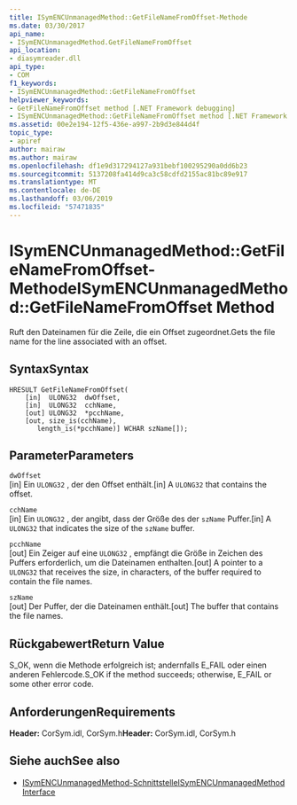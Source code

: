 ```yaml
---
title: ISymENCUnmanagedMethod::GetFileNameFromOffset-Methode
ms.date: 03/30/2017
api_name:
- ISymENCUnmanagedMethod.GetFileNameFromOffset
api_location:
- diasymreader.dll
api_type:
- COM
f1_keywords:
- ISymENCUnmanagedMethod::GetFileNameFromOffset
helpviewer_keywords:
- GetFileNameFromOffset method [.NET Framework debugging]
- ISymENCUnmanagedMethod::GetFileNameFromOffset method [.NET Framework debugging]
ms.assetid: 00e2e194-12f5-436e-a997-2b9d3e844d4f
topic_type:
- apiref
author: mairaw
ms.author: mairaw
ms.openlocfilehash: df1e9d317294127a931bebf100295290a0dd6b23
ms.sourcegitcommit: 5137208fa414d9ca3c58cdfd2155ac81bc89e917
ms.translationtype: MT
ms.contentlocale: de-DE
ms.lasthandoff: 03/06/2019
ms.locfileid: "57471835"
---
```

# <a name="isymencunmanagedmethodgetfilenamefromoffset-method"></a><span data-ttu-id="0985b-102">ISymENCUnmanagedMethod::GetFileNameFromOffset-Methode</span><span class="sxs-lookup"><span data-stu-id="0985b-102">ISymENCUnmanagedMethod::GetFileNameFromOffset Method</span></span>
<span data-ttu-id="0985b-103">Ruft den Dateinamen für die Zeile, die ein Offset zugeordnet.</span><span class="sxs-lookup"><span data-stu-id="0985b-103">Gets the file name for the line associated with an offset.</span></span>  
  
## <a name="syntax"></a><span data-ttu-id="0985b-104">Syntax</span><span class="sxs-lookup"><span data-stu-id="0985b-104">Syntax</span></span>  
  
```  
HRESULT GetFileNameFromOffset(  
    [in]  ULONG32  dwOffset,  
    [in]  ULONG32  cchName,  
    [out] ULONG32  *pcchName,  
    [out, size_is(cchName),  
       length_is(*pcchName)] WCHAR szName[]);  
```  
  
## <a name="parameters"></a><span data-ttu-id="0985b-105">Parameter</span><span class="sxs-lookup"><span data-stu-id="0985b-105">Parameters</span></span>  
 `dwOffset`  
 <span data-ttu-id="0985b-106">[in] Ein `ULONG32` , der den Offset enthält.</span><span class="sxs-lookup"><span data-stu-id="0985b-106">[in] A `ULONG32` that contains the offset.</span></span>  
  
 `cchName`  
 <span data-ttu-id="0985b-107">[in] Ein `ULONG32` , der angibt, dass der Größe des der `szName` Puffer.</span><span class="sxs-lookup"><span data-stu-id="0985b-107">[in] A `ULONG32` that indicates the size of the `szName` buffer.</span></span>  
  
 `pcchName`  
 <span data-ttu-id="0985b-108">[out] Ein Zeiger auf eine `ULONG32` , empfängt die Größe in Zeichen des Puffers erforderlich, um die Dateinamen enthalten.</span><span class="sxs-lookup"><span data-stu-id="0985b-108">[out] A pointer to a `ULONG32` that receives the size, in characters, of the buffer required to contain the file names.</span></span>  
  
 `szName`  
 <span data-ttu-id="0985b-109">[out] Der Puffer, der die Dateinamen enthält.</span><span class="sxs-lookup"><span data-stu-id="0985b-109">[out] The buffer that contains the file names.</span></span>  
  
## <a name="return-value"></a><span data-ttu-id="0985b-110">Rückgabewert</span><span class="sxs-lookup"><span data-stu-id="0985b-110">Return Value</span></span>  
 <span data-ttu-id="0985b-111">S_OK, wenn die Methode erfolgreich ist; andernfalls E_FAIL oder einen anderen Fehlercode.</span><span class="sxs-lookup"><span data-stu-id="0985b-111">S_OK if the method succeeds; otherwise, E_FAIL or some other error code.</span></span>  
  
## <a name="requirements"></a><span data-ttu-id="0985b-112">Anforderungen</span><span class="sxs-lookup"><span data-stu-id="0985b-112">Requirements</span></span>  
 <span data-ttu-id="0985b-113">**Header:** CorSym.idl, CorSym.h</span><span class="sxs-lookup"><span data-stu-id="0985b-113">**Header:** CorSym.idl, CorSym.h</span></span>  
  
## <a name="see-also"></a><span data-ttu-id="0985b-114">Siehe auch</span><span class="sxs-lookup"><span data-stu-id="0985b-114">See also</span></span>
- [<span data-ttu-id="0985b-115">ISymENCUnmanagedMethod-Schnittstelle</span><span class="sxs-lookup"><span data-stu-id="0985b-115">ISymENCUnmanagedMethod Interface</span></span>](../../../../docs/framework/unmanaged-api/diagnostics/isymencunmanagedmethod-interface.md)
